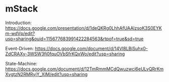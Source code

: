 # mStack
Introduction: https://docs.google.com/presentation/d/1deQKRg0LhhAfUAAlzsoK3S0EYKm-wdVp/edit?usp=sharing&ouid=115677683991422284563&rtpof=true&sd=true

Event-Driven: https://docs.google.com/document/d/14Vl8LBiSuhx0-ZdCRAXy-3WSW3fj0fquOVbSfrKQxWo/edit?usp=sharing

State-Machine: https://docs.google.com/document/d/12TmRmmMCdQwuzwci6eULvQRrKmXvgtzN2RMRyjY_XIM/edit?usp=sharing
